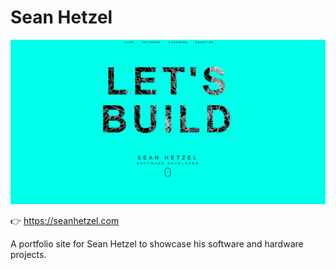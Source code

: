 # Sean Hetzel

<a href="http://seanhetzel.com" target="_blank" rel="Sean Hetzel">![Foo](./public/sean-hetzel-screenshot-1.png)</a>

👉 https://seanhetzel.com

A portfolio site for Sean Hetzel to showcase his software and hardware projects.
